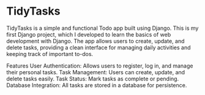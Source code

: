 # TidyTasks
TidyTasks is a simple and functional Todo app built using Django. This is my first Django project, which I developed to learn the basics of web development with Django. The app allows users to create, update, and delete tasks, providing a clean interface for managing daily activities and keeping track of important to-dos.

Features
User Authentication: Allows users to register, log in, and manage their personal tasks.
Task Management: Users can create, update, and delete tasks easily.
Task Status: Mark tasks as complete or pending.
Database Integration: All tasks are stored in a database for persistence.
